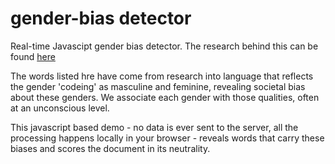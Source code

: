 # gender-bias detector

Real-time Javascipt gender bias detector. The research behind this can be found [here](http://gender-decoder.katmatfield.com/static/documents/Gaucher-Friesen-Kay-JPSP-Gendered-Wording-in-Job-ads.pdf)

The words listed hre have come from research into language that reflects the gender 'codeing' as masculine and feminine, 
revealing societal bias about these genders. We associate each gender with those qualities, often at an unconscious level.

This javascript based demo - no data is ever sent to the server, all the processing happens locally in your browser - reveals
words that carry these biases and scores the document in its neutrality.

